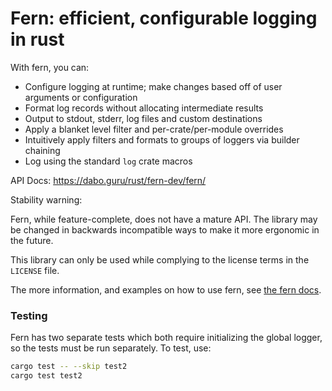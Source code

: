 Fern: efficient, configurable logging in rust
====

With fern, you can:

- Configure logging at runtime; make changes based off of user arguments or configuration
- Format log records without allocating intermediate results
- Output to stdout, stderr, log files and custom destinations
- Apply a blanket level filter and per-crate/per-module overrides
- Intuitively apply filters and formats to groups of loggers via builder chaining
- Log using the standard `log` crate macros

API Docs: https://dabo.guru/rust/fern-dev/fern/

Stability warning:

Fern, while feature-complete, does not have a mature API. The library may be changed
in backwards incompatible ways to make it more ergonomic in the future.

This library can only be used while complying to the license terms in the `LICENSE` file.

The more information, and examples on how to use fern, see [the fern docs](https://dabo.guru/rust/fern/).

### Testing

Fern has two separate tests which both require initializing the global logger, so the tests must be run separately. To test, use:

```sh
cargo test -- --skip test2
cargo test test2
```
